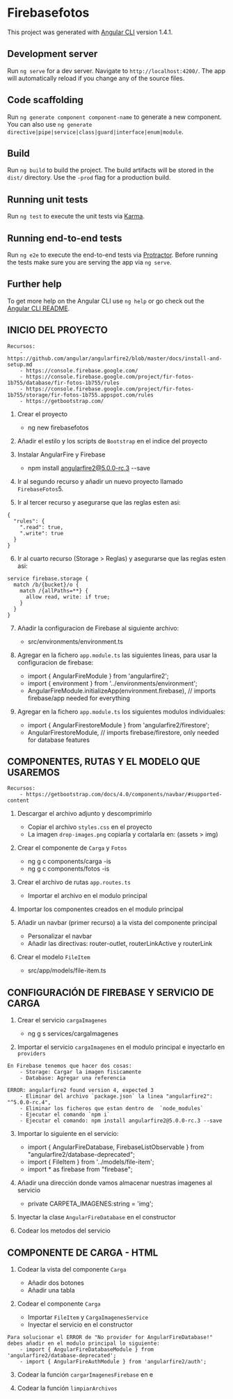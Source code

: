 # Firebasefotos

This project was generated with [Angular CLI](https://github.com/angular/angular-cli) version 1.4.1.

## Development server

Run `ng serve` for a dev server. Navigate to `http://localhost:4200/`. The app will automatically reload if you change any of the source files.

## Code scaffolding

Run `ng generate component component-name` to generate a new component. You can also use `ng generate directive|pipe|service|class|guard|interface|enum|module`.

## Build

Run `ng build` to build the project. The build artifacts will be stored in the `dist/` directory. Use the `-prod` flag for a production build.

## Running unit tests

Run `ng test` to execute the unit tests via [Karma](https://karma-runner.github.io).

## Running end-to-end tests

Run `ng e2e` to execute the end-to-end tests via [Protractor](http://www.protractortest.org/).
Before running the tests make sure you are serving the app via `ng serve`.

## Further help

To get more help on the Angular CLI use `ng help` or go check out the [Angular CLI README](https://github.com/angular/angular-cli/blob/master/README.md).

## INICIO DEL PROYECTO

	Recursos:
		- https://github.com/angular/angularfire2/blob/master/docs/install-and-setup.md
		- https://console.firebase.google.com/
		- https://console.firebase.google.com/project/fir-fotos-1b755/database/fir-fotos-1b755/rules
		- https://console.firebase.google.com/project/fir-fotos-1b755/storage/fir-fotos-1b755.appspot.com/rules
		- https://getbootstrap.com/

1. Crear el proyecto
	- ng new firebasefotos

2. Añadir el estilo y los scripts de `Bootstrap` en el indice del proyecto

3. Instalar AngularFire y Firebase
	- npm install angularfire2@5.0.0-rc.3 --save

4. Ir al segundo recurso y añadir un nuevo proyecto llamado `FirebaseFotos`5. 

5. Ir al tercer recurso y asegurarse que las reglas esten asi:
~~~	
{
  "rules": {
    ".read": true,
    ".write": true
  }
}
~~~
	
6. Ir al cuarto recurso (Storage > Reglas) y asegurarse que las reglas esten asi:
~~~
service firebase.storage {
  match /b/{bucket}/o {
    match /{allPaths=**} {
      allow read, write: if true;
    }
  }
}
~~~

7. Añadir la configuracion de Firebase al siguiente archivo:
	- src/environments/environment.ts

8. Agregar en la fichero `app.module.ts` las siguientes lineas, para usar la configuracion de firebase:
	- import { AngularFireModule } from 'angularfire2';
	- import { environment } from '../environments/environment';
	- AngularFireModule.initializeApp(environment.firebase), // imports firebase/app needed for everything

9. Agregar en la fichero `app.module.ts` los siguientes modulos individuales:
	- import { AngularFirestoreModule } from 'angularfire2/firestore';
	- AngularFirestoreModule, // imports firebase/firestore, only needed for database features

## COMPONENTES, RUTAS Y EL MODELO QUE USAREMOS

	Recursos:
		- https://getbootstrap.com/docs/4.0/components/navbar/#supported-content

1. Descargar el archivo adjunto y descomprimirlo
	- Copiar el archivo `styles.css` en el proyecto
	- La imagen `drop-images.png` copiarla y cortalarla en: (assets > img)

2. Crear el componente de `Carga` y `Fotos`
	- ng g c components/carga -is
	- ng g c components/fotos -is

3. Crear el archivo de rutas `app.routes.ts`
	- Importar el archivo en el modulo principal

4. Importar los componentes creados en el modulo principal

5. Añadir un navbar (primer recurso) a la vista del componente principal
	- Personalizar el navbar
	- Añadir las directivas: router-outlet, routerLinkActive y routerLink

6. Crear el modelo `FileItem`
	- src/app/models/file-item.ts

## CONFIGURACIÓN DE FIREBASE Y SERVICIO DE CARGA

1. Crear el servicio `cargaImagenes`
	- ng g s services/cargaImagenes

2. Importar el servicio `cargaImagenes` en el modulo principal e inyectarlo en `providers`

~~~
En Firebase tenemos que hacer dos cosas:
	- Storage: Cargar la imagen fisicamente
	- Database: Agregar una referencia 
~~~

~~~
ERROR: angularfire2 found version 4, expected 3
	- Eliminar del archivo `package.json` la linea "angularfire2": "^5.0.0-rc.4",
	- Eliminar los ficheros que estan dentro de  `node_modules`
	- Ejecutar el comando `npm i`
	- Ejecutar el comando: npm install angularfire2@5.0.0-rc.3 --save
~~~

3. Importar lo siguiente en el servicio:
	- import { AngularFireDatabase, FirebaseListObservable } from "angularfire2/database-deprecated";
	- import { FileItem } from '../models/file-item';
	- import * as firebase from "firebase";

4. Añadir una dirección donde vamos almacenar nuestras imagenes al servicio
	- private CARPETA_IMAGENES:string = 'img';

5. Inyectar la clase `AngularFireDatabase` en el constructor

6. Codear los metodos del servicio

## COMPONENTE DE CARGA - HTML

1. Codear la vista del componente `Carga`
	- Añadir dos botones
	- Añadir una tabla

2. Codear el componente `Carga`
	- Importar `FileItem` y `CargaImagenesService`
	- Inyectar el servicio en el constructor

~~~
Para solucionar el ERROR de "No provider for AngularFireDatabase!" debes añadir en el modulo principal lo siguiente:
	- import { AngularFireDatabaseModule } from 'angularfire2/database-deprecated';
	- import { AngularFireAuthModule } from 'angularfire2/auth';
~~~

3. Codear la función `cargarImagenesFirebase` en e

4. Codear la función `limpiarArchivos`







	



